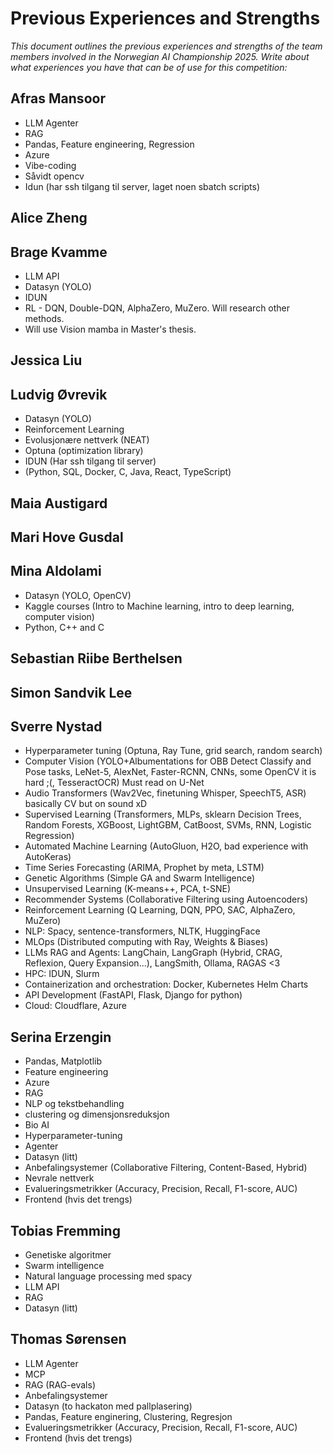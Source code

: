 # Previous Experiences and Strengths

_This document outlines the previous experiences and strengths of the team members involved in the Norwegian AI Championship 2025. Write about what experiences you have that can be of use for this competition:_

## Afras Mansoor

- LLM Agenter
- RAG
- Pandas, Feature engineering, Regression
- Azure
- Vibe-coding
- Såvidt opencv
- Idun (har ssh tilgang til server, laget noen sbatch scripts)

## Alice Zheng

## Brage Kvamme

- LLM API
- Datasyn (YOLO)
- IDUN
- RL - DQN, Double-DQN, AlphaZero, MuZero. Will research other methods.
- Will use Vision mamba in Master's thesis.

## Jessica Liu

## Ludvig Øvrevik

- Datasyn (YOLO)
- Reinforcement Learning
- Evolusjonære nettverk (NEAT)
- Optuna (optimization library)
- IDUN (Har ssh tilgang til server)
- (Python, SQL, Docker, C, Java, React, TypeScript)

## Maia Austigard

## Mari Hove Gusdal

## Mina Aldolami

- Datasyn (YOLO, OpenCV)
- Kaggle courses (Intro to Machine learning, intro to deep learning, computer vision)
- Python, C++ and C

## Sebastian Riibe Berthelsen

## Simon Sandvik Lee

## Sverre Nystad

- Hyperparameter tuning (Optuna, Ray Tune, grid search, random search)
- Computer Vision (YOLO+Albumentations for OBB Detect Classify and Pose tasks, LeNet-5, AlexNet, Faster-RCNN, CNNs, some OpenCV it is hard ;(, TesseractOCR) Must read on U-Net
- Audio Transformers (Wav2Vec, finetuning Whisper, SpeechT5, ASR) basically CV but on sound xD
- Supervised Learning (Transformers, MLPs, sklearn Decision Trees, Random Forests, XGBoost, LightGBM, CatBoost, SVMs, RNN, Logistic Regression)
- Automated Machine Learning (AutoGluon, H2O, bad experience with AutoKeras)
- Time Series Forecasting (ARIMA, Prophet by meta, LSTM)
- Genetic Algorithms (Simple GA and Swarm Intelligence)
- Unsupervised Learning (K-means++, PCA, t-SNE)
- Recommender Systems (Collaborative Filtering using Autoencoders)
- Reinforcement Learning (Q Learning, DQN, PPO, SAC, AlphaZero, MuZero)
- NLP: Spacy, sentence-transformers, NLTK, HuggingFace
- MLOps (Distributed computing with Ray, Weights & Biases)
- LLMs RAG and Agents: LangChain, LangGraph (Hybrid, CRAG, Reflexion, Query Expansion...), LangSmith, Ollama, RAGAS \<3
- HPC: IDUN, Slurm
- Containerization and orchestration: Docker, Kubernetes Helm Charts
- API Development (FastAPI, Flask, Django for python)
- Cloud: Cloudflare, Azure

## Serina Erzengin

- Pandas, Matplotlib
- Feature engineering
- Azure
- RAG
- NLP og tekstbehandling
- clustering og dimensjonsreduksjon
- Bio AI
- Hyperparameter-tuning
- Agenter
- Datasyn (litt)
- Anbefalingsystemer (Collaborative Filtering, Content-Based, Hybrid)
- Nevrale nettverk
- Evalueringsmetrikker (Accuracy, Precision, Recall, F1-score, AUC)
- Frontend (hvis det trengs)

## Tobias Fremming

- Genetiske algoritmer
- Swarm intelligence
- Natural language processing med spacy
- LLM API
- RAG
- Datasyn (litt)

## Thomas Sørensen

- LLM Agenter
- MCP
- RAG (RAG-evals)
- Anbefalingsystemer
- Datasyn (to hackaton med pallplasering)
- Pandas, Feature enginering, Clustering, Regresjon
- Evalueringsmetrikker (Accuracy, Precision, Recall, F1-score, AUC)
- Frontend (hvis det trengs)
